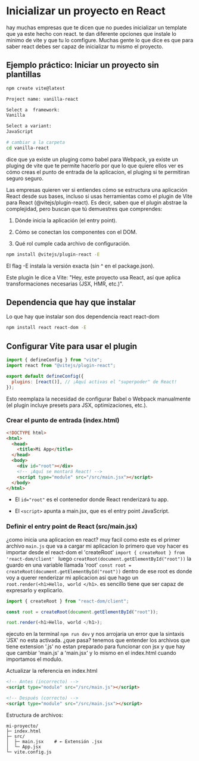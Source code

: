 # Inicializar un proyecto en React

hay muchas empresas que te dicen que no puedes inicializar un template que ya este hecho con react. te dan diferente opciones que instale lo minimo de vite y que tu lo comfigure. Muchas gente lo que dice es que para saber react debes ser capaz de inicializar tu mismo el proyecto.

## Ejemplo práctico: Iniciar un proyecto sin plantillas

```bash
npm create vite@latest

Project name: vanilla-react

Select a  framework:
Vanilla

Select a variant:
JavaScript

# cambiar a la carpeta
cd vanilla-react
```

dice que ya existe un pluging como babel para Webpack, ya existe un pluging de vite que te permite hacerlo por que lo que quiere ellos ver es cómo creas el punto de entrada de la aplicacion, el pluging si te permitiran seguro seguro.

Las empresas quieren ver si entiendes cómo se estructura una aplicación React desde sus bases, incluso si usas herramientas como el plugin de Vite para React (@vitejs/plugin-react). Es decir, saben que el plugin abstrae la complejidad, pero buscan que tú demuestres que comprendes:

1. Dónde inicia la aplicación (el entry point).

2. Cómo se conectan los componentes con el DOM.

3. Qué rol cumple cada archivo de configuración.

```bash
npm install @vitejs/plugin-react -E
```

El flag -E instala la versión exacta (sin ^ en el package.json).

Este plugin le dice a Vite: "Hey, este proyecto usa React, así que aplica transformaciones necesarias (JSX, HMR, etc.)".

## Dependencia que hay que instalar

Lo que hay que instalar son dos dependencia react react-dom

```bash
npm install react react-dom -E
```

## Configurar Vite para usar el plugin

```js
import { defineConfig } from "vite";
import react from "@vitejs/plugin-react";

export default defineConfig({
  plugins: [react()], // ¡Aquí activas el "superpoder" de React!
});
```

Esto reemplaza la necesidad de configurar Babel o Webpack manualmente (el plugin incluye presets para JSX, optimizaciones, etc.).

### Crear el punto de entrada (index.html)

```html
<!DOCTYPE html>
<html>
  <head>
    <title>Mi App</title>
  </head>
  <body>
    <div id="root"></div>
    <!-- ¡Aquí se montará React! -->
    <script type="module" src="/src/main.jsx"></script>
  </body>
</html>
```

- El `id="root"` es el contenedor donde React renderizará tu app.

- El `<script>` apunta a main.jsx, que es el entry point JavaScript.

### Definir el entry point de React (src/main.jsx)

¿como inicia una aplicacion en react? muy facil como este es el primer archivo `main.js` que va a cargar mi aplicacion lo primero que voy hacer es importar desde el react-dom el 'createRoot' `import { createRoot } from 'react-dom/client' ` luego `creatRoot(document.getElementById("root"))` la guardo en una variable llamada 'root' `const root = createRoot(document.getElementById("root"))` dentro de ese root es donde voy a querer renderizar mi aplicacion asi que hago un `root.render(<h1>Hello, world </h1>`. es sencillo tiene que ser capaz de expresarlo y explicarlo.

```js
import { createRoot } from "react-dom/client";

const root = createRoot(document.getElementById("root"));

root.render(<h1>Hello, world </h1>);
```

ejecuto en la terminal `npm run dev` y nos arrojaria un error que la sintaxis 'JSX' no esta activada. ¿que pasa? tenemos que entender los archivos que tiene extension '.js' no estan preparado para funcionar con jsx y que hay que cambiar 'main.js' a 'main.jsx' y lo mismo en el index.html cuando importamos el modulo.

Actualizar la referencia en index.html

```html
<!-- Antes (incorrecto) -->
<script type="module" src="/src/main.js"></script>

<!-- Después (correcto) -->
<script type="module" src="/src/main.jsx"></script>
```

Estructura de archivos:

```
mi-proyecto/
├─ index.html
├─ src/
│  ├─ main.jsx    # ← Extensión .jsx
│  └─ App.jsx
└─ vite.config.js
```
